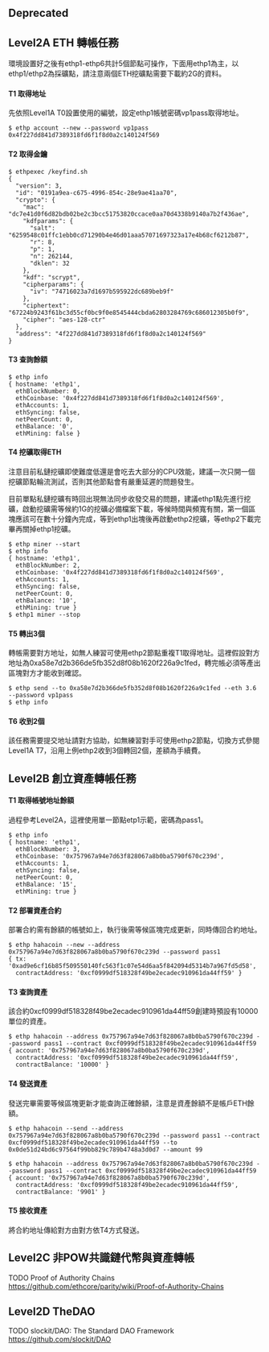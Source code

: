 ## Deprecated

## Level2A ETH 轉帳任務

環境設置好之後有ethp1-ethp6共計5個節點可操作，下面用ethp1為主，以ethp1/ethp2為採礦點，請注意兩個ETH挖礦點需要下載約2G的資料。

#### T1 取得地址

先依照Level1A T0設置使用的編號，設定ethp1帳號密碼vp1pass取得地址。

```
$ ethp account --new --password vp1pass
0x4f227dd841d7389318fd6f1f8d0a2c140124f569
```

#### T2 取得金鑰

```
$ ethpexec /keyfind.sh
{
  "version": 3,
  "id": "0191a9ea-c675-4996-854c-28e9ae41aa70",
  "crypto": {
    "mac": "dc7e41d0f6d82bdb02be2c3bcc51753820ccace0aa70d4338b9140a7b2f436ae",
    "kdfparams": {
      "salt": "6259548c01ffc1ebb0cd71290b4e46d01aaa57071697323a17e4b68cf6212b87",
      "r": 8,
      "p": 1,
      "n": 262144,
      "dklen": 32
    },
    "kdf": "scrypt",
    "cipherparams": {
      "iv": "74716023a7d1697b595922dc689beb9f"
    },
    "ciphertext": "67224b9243f61bc3d55cf0bc9f0e8545444cbda62803284769c686012305b0f9",
    "cipher": "aes-128-ctr"
  },
  "address": "4f227dd841d7389318fd6f1f8d0a2c140124f569"
}
```
#### T3 查詢餘額
```
$ ethp info
{ hostname: 'ethp1',
  ethBlockNumber: 0,
  ethCoinbase: '0x4f227dd841d7389318fd6f1f8d0a2c140124f569',
  ethAccounts: 1,
  ethSyncing: false,
  netPeerCount: 0,
  ethBalance: '0',
  ethMining: false }
```
#### T4 挖礦取得ETH

注意目前私鏈挖礦即使難度低還是會吃去大部分的CPU效能，建議一次只開一個挖礦節點輪流測試，否則其他節點會有嚴重延遲的問題發生。

目前單點私鏈挖礦有時回出現無法同步收發交易的問題，建議ethp1點先進行挖礦，啟動挖礦需等候約1G的挖礦必備檔案下載，等候時間與頻寬有關，第一個區塊應該可在數十分鐘內完成，等到ethp1出塊後再啟動ethp2挖礦，等ethp2下載完畢再關掉ethp1挖礦。

```
$ ethp miner --start
$ ethp info
{ hostname: 'ethp1',
  ethBlockNumber: 2,
  ethCoinbase: '0x4f227dd841d7389318fd6f1f8d0a2c140124f569',
  ethAccounts: 1,
  ethSyncing: false,
  netPeerCount: 0,
  ethBalance: '10',
  ethMining: true }
$ ethp1 miner --stop
```
#### T5 轉出3個
轉帳需要對方地址，如無人練習可使用ethp2節點重複T1取得地址。這裡假設對方地址為0xa58e7d2b366de5fb352d8f08b1620f226a9c1fed，轉完帳必須等產出區塊對方才能收到確認。
```
$ ethp send --to 0xa58e7d2b366de5fb352d8f08b1620f226a9c1fed --eth 3.6 --password vp1pass
$ ethp info
```
#### T6 收到2個
該任務需要提交地址請對方協助，如無練習對手可使用ethp2節點，切換方式參閱Level1A T7，沿用上例ethp2收到3個轉回2個，差額為手續費。

## Level2B 創立資產轉帳任務

#### T1 取得帳號地址餘額
過程參考Level2A，這裡使用單一節點etp1示範，密碼為pass1。
```
$ ethp info
{ hostname: 'ethp1',
  ethBlockNumber: 3,
  ethCoinbase: '0x757967a94e7d63f828067a8b0ba5790f670c239d',
  ethAccounts: 1,
  ethSyncing: false,
  netPeerCount: 0,
  ethBalance: '15',
  ethMining: true }
```
#### T2 部署資產合約
部署合約需有餘額的帳號如上，執行後需等候區塊完成更新，同時傳回合約地址。
```
$ ethp hahacoin --new --address 0x757967a94e7d63f828067a8b0ba5790f670c239d --password pass1
{ tx: '0xad9e6cf16b85f509550140fc563f1c07e54d6aa5f842094d5314b7a967fd5d58',
  contractAddress: '0xcf0999df518328f49be2ecadec910961da44ff59' }
```
#### T3 查詢資產
該合約0xcf0999df518328f49be2ecadec910961da44ff59創建時預設有10000單位的資產。
```
$ ethp hahacoin --address 0x757967a94e7d63f828067a8b0ba5790f670c239d --password pass1 --contract 0xcf0999df518328f49be2ecadec910961da44ff59
{ account: '0x757967a94e7d63f828067a8b0ba5790f670c239d',
  contractAddress: '0xcf0999df518328f49be2ecadec910961da44ff59',
  contractBalance: '10000' }
```
#### T4 發送資產
發送完畢需要等候區塊更新才能查詢正確餘額，注意是資產餘額不是帳戶ETH餘額。
```
$ ethp hahacoin --send --address 0x757967a94e7d63f828067a8b0ba5790f670c239d --password pass1 --contract 0xcf0999df518328f49be2ecadec910961da44ff59 --to 0x0de51d24bd6c97564f99bb829c789b4748a3d0d7 --amount 99

$ ethp hahacoin --address 0x757967a94e7d63f828067a8b0ba5790f670c239d --password pass1 --contract 0xcf0999df518328f49be2ecadec910961da44ff59
{ account: '0x757967a94e7d63f828067a8b0ba5790f670c239d',
  contractAddress: '0xcf0999df518328f49be2ecadec910961da44ff59',
  contractBalance: '9901' }

```
#### T5 接收資產
將合約地址傳給對方由對方依T4方式發送。

## Level2C 非POW共識鏈代幣與資產轉帳
TODO Proof of Authority Chains https://github.com/ethcore/parity/wiki/Proof-of-Authority-Chains
## Level2D TheDAO
TODO slockit/DAO: The Standard DAO Framework  https://github.com/slockit/DAO
